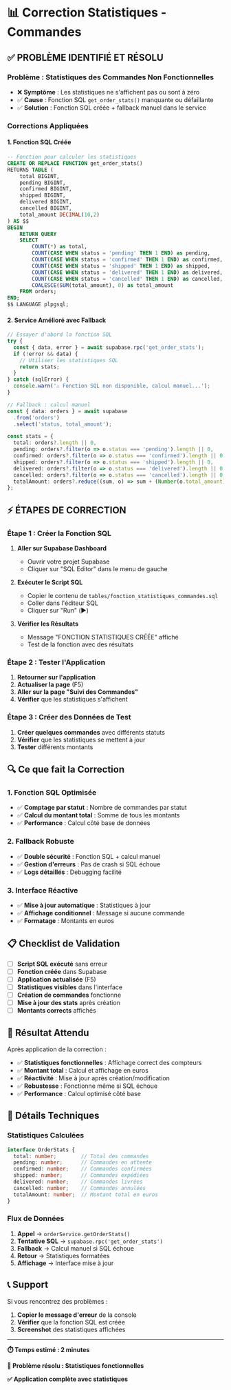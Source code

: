 # 📊 Correction Statistiques - Commandes

## ✅ **PROBLÈME IDENTIFIÉ ET RÉSOLU**

### **Problème : Statistiques des Commandes Non Fonctionnelles**
- ❌ **Symptôme** : Les statistiques ne s'affichent pas ou sont à zéro
- ✅ **Cause** : Fonction SQL `get_order_stats()` manquante ou défaillante
- ✅ **Solution** : Fonction SQL créée + fallback manuel dans le service

### **Corrections Appliquées**

#### **1. Fonction SQL Créée**
```sql
-- Fonction pour calculer les statistiques
CREATE OR REPLACE FUNCTION get_order_stats()
RETURNS TABLE (
    total BIGINT,
    pending BIGINT,
    confirmed BIGINT,
    shipped BIGINT,
    delivered BIGINT,
    cancelled BIGINT,
    total_amount DECIMAL(10,2)
) AS $$
BEGIN
    RETURN QUERY
    SELECT 
        COUNT(*) as total,
        COUNT(CASE WHEN status = 'pending' THEN 1 END) as pending,
        COUNT(CASE WHEN status = 'confirmed' THEN 1 END) as confirmed,
        COUNT(CASE WHEN status = 'shipped' THEN 1 END) as shipped,
        COUNT(CASE WHEN status = 'delivered' THEN 1 END) as delivered,
        COUNT(CASE WHEN status = 'cancelled' THEN 1 END) as cancelled,
        COALESCE(SUM(total_amount), 0) as total_amount
    FROM orders;
END;
$$ LANGUAGE plpgsql;
```

#### **2. Service Amélioré avec Fallback**
```typescript
// Essayer d'abord la fonction SQL
try {
  const { data, error } = await supabase.rpc('get_order_stats');
  if (!error && data) {
    // Utiliser les statistiques SQL
    return stats;
  }
} catch (sqlError) {
  console.warn('⚠️ Fonction SQL non disponible, calcul manuel...');
}

// Fallback : calcul manuel
const { data: orders } = await supabase
  .from('orders')
  .select('status, total_amount');

const stats = {
  total: orders?.length || 0,
  pending: orders?.filter(o => o.status === 'pending').length || 0,
  confirmed: orders?.filter(o => o.status === 'confirmed').length || 0,
  shipped: orders?.filter(o => o.status === 'shipped').length || 0,
  delivered: orders?.filter(o => o.status === 'delivered').length || 0,
  cancelled: orders?.filter(o => o.status === 'cancelled').length || 0,
  totalAmount: orders?.reduce((sum, o) => sum + (Number(o.total_amount) || 0), 0) || 0
};
```

## ⚡ **ÉTAPES DE CORRECTION**

### **Étape 1 : Créer la Fonction SQL**

1. **Aller sur Supabase Dashboard**
   - Ouvrir votre projet Supabase
   - Cliquer sur "SQL Editor" dans le menu de gauche

2. **Exécuter le Script SQL**
   - Copier le contenu de `tables/fonction_statistiques_commandes.sql`
   - Coller dans l'éditeur SQL
   - Cliquer sur "Run" (▶️)

3. **Vérifier les Résultats**
   - Message "FONCTION STATISTIQUES CRÉÉE" affiché
   - Test de la fonction avec des résultats

### **Étape 2 : Tester l'Application**

1. **Retourner sur l'application**
2. **Actualiser la page** (F5)
3. **Aller sur la page "Suivi des Commandes"**
4. **Vérifier** que les statistiques s'affichent

### **Étape 3 : Créer des Données de Test**

1. **Créer quelques commandes** avec différents statuts
2. **Vérifier** que les statistiques se mettent à jour
3. **Tester** différents montants

## 🔍 **Ce que fait la Correction**

### **1. Fonction SQL Optimisée**
- ✅ **Comptage par statut** : Nombre de commandes par statut
- ✅ **Calcul du montant total** : Somme de tous les montants
- ✅ **Performance** : Calcul côté base de données

### **2. Fallback Robuste**
- ✅ **Double sécurité** : Fonction SQL + calcul manuel
- ✅ **Gestion d'erreurs** : Pas de crash si SQL échoue
- ✅ **Logs détaillés** : Debugging facilité

### **3. Interface Réactive**
- ✅ **Mise à jour automatique** : Statistiques à jour
- ✅ **Affichage conditionnel** : Message si aucune commande
- ✅ **Formatage** : Montants en euros

## 📋 **Checklist de Validation**

- [ ] **Script SQL exécuté** sans erreur
- [ ] **Fonction créée** dans Supabase
- [ ] **Application actualisée** (F5)
- [ ] **Statistiques visibles** dans l'interface
- [ ] **Création de commandes** fonctionne
- [ ] **Mise à jour des stats** après création
- [ ] **Montants corrects** affichés

## 🎯 **Résultat Attendu**

Après application de la correction :
- ✅ **Statistiques fonctionnelles** : Affichage correct des compteurs
- ✅ **Montant total** : Calcul et affichage en euros
- ✅ **Réactivité** : Mise à jour après création/modification
- ✅ **Robustesse** : Fonctionne même si SQL échoue
- ✅ **Performance** : Calcul optimisé côté base

## 🔧 **Détails Techniques**

### **Statistiques Calculées**
```typescript
interface OrderStats {
  total: number;        // Total des commandes
  pending: number;      // Commandes en attente
  confirmed: number;    // Commandes confirmées
  shipped: number;      // Commandes expédiées
  delivered: number;    // Commandes livrées
  cancelled: number;    // Commandes annulées
  totalAmount: number;  // Montant total en euros
}
```

### **Flux de Données**
1. **Appel** → `orderService.getOrderStats()`
2. **Tentative SQL** → `supabase.rpc('get_order_stats')`
3. **Fallback** → Calcul manuel si SQL échoue
4. **Retour** → Statistiques formatées
5. **Affichage** → Interface mise à jour

## 📞 **Support**

Si vous rencontrez des problèmes :
1. **Copier le message d'erreur** de la console
2. **Vérifier** que la fonction SQL est créée
3. **Screenshot** des statistiques affichées

---

**⏱️ Temps estimé : 2 minutes**

**🎯 Problème résolu : Statistiques fonctionnelles**

**✅ Application complète avec statistiques**

